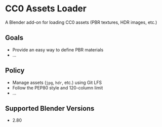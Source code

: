 # CC0 Assets Loader

A Blender add-on for loading CC0 assets (PBR textures, HDR images, etc.)

## Goals

- Provide an easy way to define PBR materials
- ...

## Policy

- Manage assets (`jpg`, `hdr`, etc.) using Git LFS
- Follow the PEP80 style and 120-column limit
- ...

## Supported Blender Versions

- 2.80
